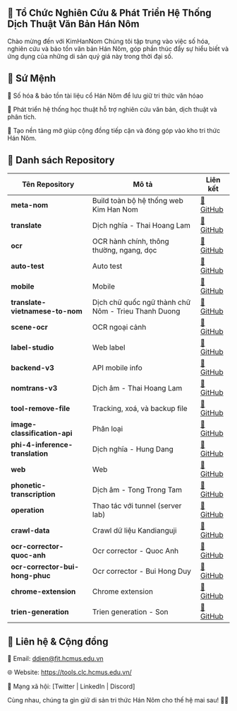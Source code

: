 ## 📜 Tổ Chức Nghiên Cứu & Phát Triển Hệ Thống Dịch Thuật Văn Bản Hán Nôm
Chào mừng đến với KimHanNom Chúng tôi tập trung vào việc số hóa, nghiên cứu và bảo tồn văn bản Hán Nôm, góp phần thúc đẩy sự hiểu biết và ứng dụng của những di sản quý giá này trong thời đại số.

## 🎯 Sứ Mệnh
🔹 Số hóa & bảo tồn tài liệu cổ Hán Nôm để lưu giữ tri thức văn hóao

🔹 Phát triển hệ thống học thuật hỗ trợ nghiên cứu văn bản, dịch thuật và phân tích. 

🔹 Tạo nền tảng mở giúp cộng đồng tiếp cận và đóng góp vào kho tri thức Hán Nôm.

## 📂 Danh sách Repository

| Tên Repository | Mô tả | Liên kết |
|---------------|-------|---------|
| **meta-nom** | Build toàn bộ hệ thống web Kim Han Nom | [🔗 GitHub](https://github.com/clc-hcmus-edu-vn/meta-nom) |
| **translate** | Dịch nghĩa - Thai Hoang Lam | [🔗 GitHub](https://github.com/clc-hcmus-edu-vn/translate) |
| **ocr** | OCR hành chính, thông thường, ngang, dọc| [🔗 GitHub](https://github.com/clc-hcmus-edu-vn/ocr) |
| **auto-test** | Auto test | [🔗 GitHub](https://github.com/clc-hcmus-edu-vn/auto-test) |
| **mobile** | Mobile | [🔗 GitHub](https://github.com/clc-hcmus-edu-vn/mobile) |
| **translate-vietnamese-to-nom** | Dịch chữ quốc ngữ thành chữ Nôm - Trieu Thanh Duong| [🔗 GitHub](https://github.com/clc-hcmus-edu-vn/translate-vietnamese-to-nom) |
| **scene-ocr** | OCR ngoại cảnh | [🔗 GitHub](https://github.com/clc-hcmus-edu-vn/scene-ocr) |
| **label-studio** | Web label | [🔗 GitHub](https://github.com/clc-hcmus-edu-vn/label-studio) |
| **backend-v3** | API mobile info | [🔗 GitHub](https://github.com/clc-hcmus-edu-vn/backend-v3) |
| **nomtrans-v3** | Dịch âm - Thai Hoang Lam | [🔗 GitHub](https://github.com/clc-hcmus-edu-vn/nomtrans-v3) |
| **tool-remove-file** | Tracking, xoá, và backup file | [🔗 GitHub](https://github.com/clc-hcmus-edu-vn/tool-remove-file) |
| **image-classification-api** | Phân loại | [🔗 GitHub](https://github.com/clc-hcmus-edu-vn/image-classification-api) |
| **phi-4-inference-translation** | Dịch nghĩa - Hung Dang | [🔗 GitHub](https://github.com/clc-hcmus-edu-vn/phi-4-inference-translation) |
| **web** | Web | [🔗 GitHub](https://github.com/clc-hcmus-edu-vn/web) |
| **phonetic-transcription** | Dịch âm - Tong Trong Tam  | [🔗 GitHub](https://github.com/clc-hcmus-edu-vn/phonetic-transcription) |
| **operation** | Thao tác với tunnel (server lab) | [🔗 GitHub](https://github.com/clc-hcmus-edu-vn/operation) |
| **crawl-data** | Crawl dữ liệu Kandianguji| [🔗 GitHub](https://github.com/clc-hcmus-edu-vn/crawl-data) |
| **ocr-corrector-quoc-anh** | Ocr corrector - Quoc Anh | [🔗 GitHub](https://github.com/clc-hcmus-edu-vn/ocr-corrector-quoc-anh) |
| **ocr-corrector-bui-hong-phuc** | Ocr corrector - Bui Hong Duy | [🔗 GitHub](https://github.com/clc-hcmus-edu-vn/ocr-corrector-bui-hong-phuc) |
| **chrome-extension** | Chrome extension | [🔗 GitHub](https://github.com/clc-hcmus-edu-vn/chrome-extension) |
| **trien-generation** | Trien generation - Son | [🔗 GitHub](https://github.com/clc-hcmus-edu-vn/trien-generation) |


## 📢 Liên hệ & Cộng đồng
📧 Email: ddien@fit.hcmus.edu.vn 

🌐 Website: https://tools.clc.hcmus.edu.vn/

📢 Mạng xã hội: [Twitter | LinkedIn | Discord]

Cùng nhau, chúng ta gìn giữ di sản tri thức Hán Nôm cho thế hệ mai sau! 📜✨

